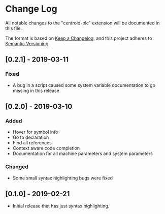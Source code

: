 # Change Log

All notable changes to the "centroid-plc" extension will be documented in this file.

The format is based on [Keep a Changelog](https://keepachangelog.com/en/1.0.0/),
and this project adheres to [Semantic Versioning](https://semver.org/spec/v2.0.0.html).

## [0.2.1] - 2019-03-11
### Fixed
- A bug in a script caused some system variable documentation to go missing in this release

## [0.2.0] - 2019-03-10
### Added
- Hover for symbol info
- Go to declaration
- Find all references
- Context aware code completion
- Documentation for all machine parameters and system parameters
### Changed
- Some small syntax highlighting bugs were fixed

## [0.1.0] - 2019-02-21

- Initial release that has just syntax highlighting.
